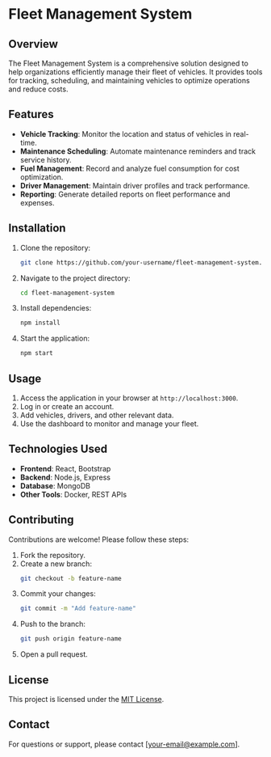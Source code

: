 # Fleet Management System

## Overview

The Fleet Management System is a comprehensive solution designed to help organizations efficiently manage their fleet of vehicles. It provides tools for tracking, scheduling, and maintaining vehicles to optimize operations and reduce costs.

## Features

- **Vehicle Tracking**: Monitor the location and status of vehicles in real-time.
- **Maintenance Scheduling**: Automate maintenance reminders and track service history.
- **Fuel Management**: Record and analyze fuel consumption for cost optimization.
- **Driver Management**: Maintain driver profiles and track performance.
- **Reporting**: Generate detailed reports on fleet performance and expenses.

## Installation

1. Clone the repository:
    ```bash
    git clone https://github.com/your-username/fleet-management-system.git
    ```
2. Navigate to the project directory:
    ```bash
    cd fleet-management-system
    ```
3. Install dependencies:
    ```bash
    npm install
    ```
4. Start the application:
    ```bash
    npm start
    ```

## Usage

1. Access the application in your browser at `http://localhost:3000`.
2. Log in or create an account.
3. Add vehicles, drivers, and other relevant data.
4. Use the dashboard to monitor and manage your fleet.

## Technologies Used

- **Frontend**: React, Bootstrap
- **Backend**: Node.js, Express
- **Database**: MongoDB
- **Other Tools**: Docker, REST APIs

## Contributing

Contributions are welcome! Please follow these steps:

1. Fork the repository.
2. Create a new branch:
    ```bash
    git checkout -b feature-name
    ```
3. Commit your changes:
    ```bash
    git commit -m "Add feature-name"
    ```
4. Push to the branch:
    ```bash
    git push origin feature-name
    ```
5. Open a pull request.

## License

This project is licensed under the [MIT License](LICENSE).

## Contact

For questions or support, please contact [your-email@example.com].